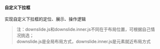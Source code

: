 #### 自定义下拉框
实现自定义下拉框的定位、展示、操作逻辑    
> 注：downslide.js和downslide.inner.js不同在于布局位置，可根据自己情况挑选；    
> downslide.js是全局布局方式，downslide.inner.js是元素就近布局方式
